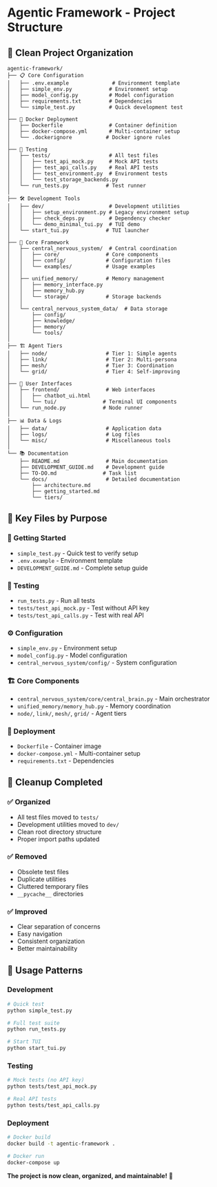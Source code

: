# Agentic Framework - Project Structure

## 📁 **Clean Project Organization**

```
agentic-framework/
├── 📋 Core Configuration
│   ├── .env.example              # Environment template
│   ├── simple_env.py            # Environment setup
│   ├── model_config.py          # Model configuration
│   ├── requirements.txt         # Dependencies
│   └── simple_test.py           # Quick development test
│
├── 🐳 Docker Deployment
│   ├── Dockerfile               # Container definition
│   ├── docker-compose.yml       # Multi-container setup
│   └── .dockerignore           # Docker ignore rules
│
├── 🧪 Testing
│   ├── tests/                   # All test files
│   │   ├── test_api_mock.py     # Mock API tests
│   │   ├── test_api_calls.py    # Real API tests
│   │   ├── test_environment.py  # Environment tests
│   │   └── test_storage_backends.py
│   └── run_tests.py            # Test runner
│
├── 🛠️ Development Tools
│   ├── dev/                     # Development utilities
│   │   ├── setup_environment.py # Legacy environment setup
│   │   ├── check_deps.py        # Dependency checker
│   │   └── demo_minimal_tui.py  # TUI demo
│   └── start_tui.py            # TUI launcher
│
├── 🧠 Core Framework
│   ├── central_nervous_system/  # Central coordination
│   │   ├── core/               # Core components
│   │   ├── config/             # Configuration files
│   │   └── examples/           # Usage examples
│   │
│   ├── unified_memory/         # Memory management
│   │   ├── memory_interface.py
│   │   ├── memory_hub.py
│   │   └── storage/            # Storage backends
│   │
│   └── central_nervous_system_data/  # Data storage
│       ├── config/
│       ├── knowledge/
│       ├── memory/
│       └── tools/
│
├── 🏗️ Agent Tiers
│   ├── node/                   # Tier 1: Simple agents
│   ├── link/                   # Tier 2: Multi-persona
│   ├── mesh/                   # Tier 3: Coordination
│   └── grid/                   # Tier 4: Self-improving
│
├── 🎨 User Interfaces
│   ├── frontend/               # Web interfaces
│   │   ├── chatbot_ui.html
│   │   └── tui/               # Terminal UI components
│   └── run_node.py            # Node runner
│
├── 📊 Data & Logs
│   ├── data/                   # Application data
│   ├── logs/                   # Log files
│   └── misc/                   # Miscellaneous tools
│
└── 📚 Documentation
    ├── README.md               # Main documentation
    ├── DEVELOPMENT_GUIDE.md    # Development guide
    ├── TO-DO.md               # Task list
    └── docs/                   # Detailed documentation
        ├── architecture.md
        ├── getting_started.md
        └── tiers/
```

## 🎯 **Key Files by Purpose**

### **🚀 Getting Started**
- `simple_test.py` - Quick test to verify setup
- `.env.example` - Environment template
- `DEVELOPMENT_GUIDE.md` - Complete setup guide

### **🧪 Testing**
- `run_tests.py` - Run all tests
- `tests/test_api_mock.py` - Test without API key
- `tests/test_api_calls.py` - Test with real API

### **⚙️ Configuration**
- `simple_env.py` - Environment setup
- `model_config.py` - Model configuration
- `central_nervous_system/config/` - System configuration

### **🏗️ Core Components**
- `central_nervous_system/core/central_brain.py` - Main orchestrator
- `unified_memory/memory_hub.py` - Memory coordination
- `node/`, `link/`, `mesh/`, `grid/` - Agent tiers

### **🐳 Deployment**
- `Dockerfile` - Container image
- `docker-compose.yml` - Multi-container setup
- `requirements.txt` - Dependencies

## 🧹 **Cleanup Completed**

### **✅ Organized**
- All test files moved to `tests/`
- Development utilities moved to `dev/`
- Clean root directory structure
- Proper import paths updated

### **✅ Removed**
- Obsolete test files
- Duplicate utilities
- Cluttered temporary files
- `__pycache__` directories

### **✅ Improved**
- Clear separation of concerns
- Easy navigation
- Consistent organization
- Better maintainability

## 🎯 **Usage Patterns**

### **Development**
```bash
# Quick test
python simple_test.py

# Full test suite
python run_tests.py

# Start TUI
python start_tui.py
```

### **Testing**
```bash
# Mock tests (no API key)
python tests/test_api_mock.py

# Real API tests
python tests/test_api_calls.py
```

### **Deployment**
```bash
# Docker build
docker build -t agentic-framework .

# Docker run
docker-compose up
```

**The project is now clean, organized, and maintainable!** 🎉
